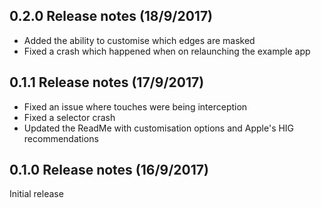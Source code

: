 0.2.0 Release notes (18/9/2017)
----

- Added the ability to customise which edges are masked
- Fixed a crash which happened when on relaunching the example app

0.1.1 Release notes (17/9/2017)
----

- Fixed an issue where touches were being interception
- Fixed a selector crash
- Updated the ReadMe with customisation options and Apple's HIG recommendations

0.1.0 Release notes (16/9/2017)
----

Initial release
